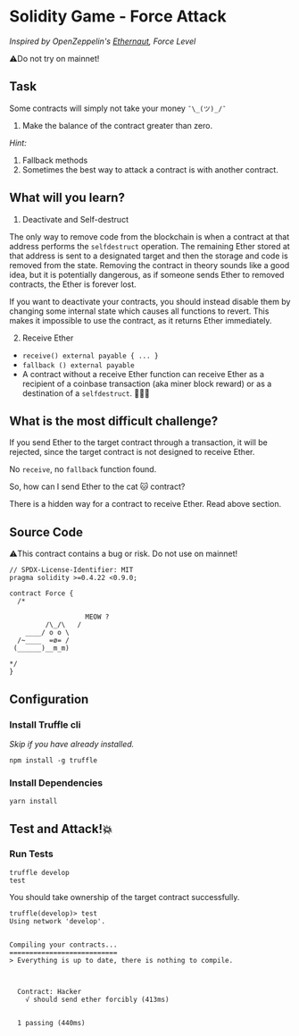 # Solidity Game - Force Attack

_Inspired by OpenZeppelin's [Ethernaut](https://ethernaut.openzeppelin.com), Force Level_

⚠️Do not try on mainnet!

## Task

Some contracts will simply not take your money `¯\_(ツ)_/¯`

1. Make the balance of the contract greater than zero.

_Hint:_

1. Fallback methods
2. Sometimes the best way to attack a contract is with another contract.

## What will you learn?

1. Deactivate and Self-destruct

  The only way to remove code from the blockchain is when a contract at that address performs the `selfdestruct` operation. The remaining Ether stored at that address is sent to a designated target and then the storage and code is removed from the state. Removing the contract in theory sounds like a good idea, but it is potentially dangerous, as if someone sends Ether to removed contracts, the Ether is forever lost.
  
  If you want to deactivate your contracts, you should instead disable them by changing some internal state which causes all functions to revert. This makes it impossible to use the contract, as it returns Ether immediately.

2. Receive Ether

  - `receive() external payable { ... }`
  - `fallback () external payable`
  - A contract without a receive Ether function can receive Ether as a recipient of a coinbase transaction (aka miner block reward) or as a destination of a `selfdestruct`. 😬😬😬

## What is the most difficult challenge?

If you send Ether to the target contract through a transaction, it will be rejected, since the target contract is not designed to receive Ether.

No `receive`, no `fallback` function found.

So, how can I send Ether to the cat 🐱 contract?

There is a hidden way for a contract to receive Ether. Read above section.

## Source Code

⚠️This contract contains a bug or risk. Do not use on mainnet!

```solidity
// SPDX-License-Identifier: MIT
pragma solidity >=0.4.22 <0.9.0;

contract Force {
  /*

                   MEOW ?
         /\_/\   /
    ____/ o o \
  /~____  =ø= /
 (______)__m_m)

*/
}

```

## Configuration

### Install Truffle cli

_Skip if you have already installed._

```
npm install -g truffle
```

### Install Dependencies

```
yarn install
```

## Test and Attack!💥

### Run Tests

```
truffle develop
test
```

You should take ownership of the target contract successfully.

```
truffle(develop)> test
Using network 'develop'.


Compiling your contracts...
===========================
> Everything is up to date, there is nothing to compile.



  Contract: Hacker
    √ should send ether forcibly (413ms)


  1 passing (440ms)

```
